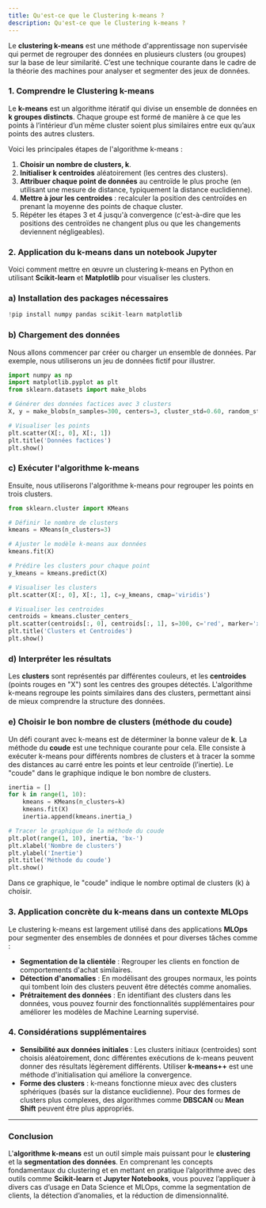 ```yaml
---
title: Qu'est-ce que le Clustering k-means ?
description: Qu'est-ce que le Clustering k-means ?
---
```


Le **clustering k-means** est une méthode d'apprentissage non supervisée qui permet de regrouper des données en plusieurs clusters (ou groupes) sur la base de leur similarité. C’est une technique courante dans le cadre de la théorie des machines pour analyser et segmenter des jeux de données.

### 1. **Comprendre le Clustering k-means**

Le **k-means** est un algorithme itératif qui divise un ensemble de données en **k groupes distincts**. Chaque groupe est formé de manière à ce que les points à l’intérieur d’un même cluster soient plus similaires entre eux qu’aux points des autres clusters.

Voici les principales étapes de l'algorithme k-means :

1. **Choisir un nombre de clusters, k**.
2. **Initialiser k centroides** aléatoirement (les centres des clusters).
3. **Attribuer chaque point de données** au centroïde le plus proche (en utilisant une mesure de distance, typiquement la distance euclidienne).
4. **Mettre à jour les centroides** : recalculer la position des centroïdes en prenant la moyenne des points de chaque cluster.
5. Répéter les étapes 3 et 4 jusqu'à convergence (c'est-à-dire que les positions des centroïdes ne changent plus ou que les changements deviennent négligeables).

### 2. **Application du k-means dans un notebook Jupyter**

Voici comment mettre en œuvre un clustering k-means en Python en utilisant **Scikit-learn** et **Matplotlib** pour visualiser les clusters.

### a) **Installation des packages nécessaires**

```python
!pip install numpy pandas scikit-learn matplotlib

```

### b) **Chargement des données**

Nous allons commencer par créer ou charger un ensemble de données. Par exemple, nous utiliserons un jeu de données fictif pour illustrer.

```python
import numpy as np
import matplotlib.pyplot as plt
from sklearn.datasets import make_blobs

# Générer des données factices avec 3 clusters
X, y = make_blobs(n_samples=300, centers=3, cluster_std=0.60, random_state=0)

# Visualiser les points
plt.scatter(X[:, 0], X[:, 1])
plt.title('Données factices')
plt.show()

```

### c) **Exécuter l'algorithme k-means**

Ensuite, nous utiliserons l'algorithme k-means pour regrouper les points en trois clusters.

```python
from sklearn.cluster import KMeans

# Définir le nombre de clusters
kmeans = KMeans(n_clusters=3)

# Ajuster le modèle k-means aux données
kmeans.fit(X)

# Prédire les clusters pour chaque point
y_kmeans = kmeans.predict(X)

# Visualiser les clusters
plt.scatter(X[:, 0], X[:, 1], c=y_kmeans, cmap='viridis')

# Visualiser les centroides
centroids = kmeans.cluster_centers_
plt.scatter(centroids[:, 0], centroids[:, 1], s=300, c='red', marker='x')
plt.title('Clusters et Centroides')
plt.show()

```

### d) **Interpréter les résultats**

Les **clusters** sont représentés par différentes couleurs, et les **centroides** (points rouges en "X") sont les centres des groupes détectés. L'algorithme k-means regroupe les points similaires dans des clusters, permettant ainsi de mieux comprendre la structure des données.

### e) **Choisir le bon nombre de clusters (méthode du coude)**

Un défi courant avec k-means est de déterminer la bonne valeur de **k**. La méthode du **coude** est une technique courante pour cela. Elle consiste à exécuter k-means pour différents nombres de clusters et à tracer la somme des distances au carré entre les points et leur centroïde (l’inertie). Le "coude" dans le graphique indique le bon nombre de clusters.

```python
inertia = []
for k in range(1, 10):
    kmeans = KMeans(n_clusters=k)
    kmeans.fit(X)
    inertia.append(kmeans.inertia_)

# Tracer le graphique de la méthode du coude
plt.plot(range(1, 10), inertia, 'bx-')
plt.xlabel('Nombre de clusters')
plt.ylabel('Inertie')
plt.title('Méthode du coude')
plt.show()

```

Dans ce graphique, le "coude" indique le nombre optimal de clusters (k) à choisir.

### 3. **Application concrète du k-means dans un contexte MLOps**

Le clustering k-means est largement utilisé dans des applications **MLOps** pour segmenter des ensembles de données et pour diverses tâches comme :

- **Segmentation de la clientèle** : Regrouper les clients en fonction de comportements d'achat similaires.
- **Détection d'anomalies** : En modélisant des groupes normaux, les points qui tombent loin des clusters peuvent être détectés comme anomalies.
- **Prétraitement des données** : En identifiant des clusters dans les données, vous pouvez fournir des fonctionnalités supplémentaires pour améliorer les modèles de Machine Learning supervisé.

### 4. **Considérations supplémentaires**

- **Sensibilité aux données initiales** : Les clusters initiaux (centroides) sont choisis aléatoirement, donc différentes exécutions de k-means peuvent donner des résultats légèrement différents. Utiliser **k-means++** est une méthode d'initialisation qui améliore la convergence.
- **Forme des clusters** : k-means fonctionne mieux avec des clusters sphériques (basés sur la distance euclidienne). Pour des formes de clusters plus complexes, des algorithmes comme **DBSCAN** ou **Mean Shift** peuvent être plus appropriés.

---

### Conclusion

L'**algorithme k-means** est un outil simple mais puissant pour le **clustering** et la **segmentation des données**. En comprenant les concepts fondamentaux du clustering et en mettant en pratique l’algorithme avec des outils comme **Scikit-learn** et **Jupyter Notebooks**, vous pouvez l’appliquer à divers cas d’usage en Data Science et MLOps, comme la segmentation de clients, la détection d’anomalies, et la réduction de dimensionnalité.
